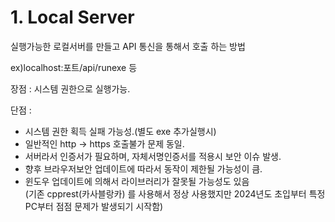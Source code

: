 # 1. Local Server

실행가능한 로컬서버를 만들고 API 통신을 통해서 호출 하는 방법

ex)localhost:포트/api/runexe 등



장점 : 시스템 권한으로 실행가능.

단점 :&#x20;

* 시스템 권한 획득 실패 가능성.(별도 exe 추가실행시)
* 일반적인 http -> https 호출불가 문제 동일.&#x20;
* 서버라서 인증서가 필요하며, 자체서명인증서를 적용시 보안 이슈 발생.
* 향후 브라우저보안 업데이트에 따라서 동작이 제한될 가능성이 큼.
* 윈도우 업데이트에 의해서 라이브러리가 잘못될 가능성도 있음\
  (기존 cpprest(카사블랑카) 를 사용해서 정상 사용했지만 2024년도 초입부터 특정PC부터 점점  문제가 발생되기 시작함)
